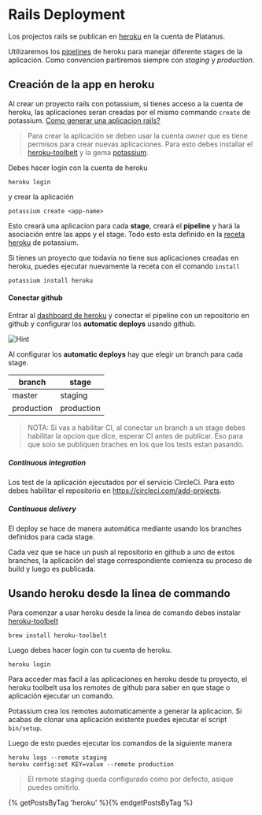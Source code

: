 # Rails Deployment

Los projectos rails se publican en [heroku][heroku-dashboard] en la cuenta de Platanus.

Utilizaremos los [pipelines][heroku-pipelines] de heroku para manejar diferente stages de la aplicación. Como convencion partiremos siempre con *staging* y *production*.

## Creación de la app en heroku

Al crear un proyecto rails con potassium, si tienes acceso a la cuenta de heroku, las aplicaciones seran creadas por el mismo commando `create` de potassium.
[Como generar una aplicacion rails?](../code/rails.md)

> Para crear la aplicación se deben usar la cuenta *owner* que es tiene permisos para crear nuevas aplicaciones. Para esto debes installar el [heroku-toolbelt][] y la gema [potassium][].

Debes hacer login con la cuenta de heroku

    heroku login

y crear la aplicación

    potassium create <app-name>

Esto creará una aplicacion para cada **stage**, creará el **pipeline** y hará la asociación entre las apps y el stage. Todo esto esta definido en la [receta heroku][heroku-recipe] de potassium.

Si tienes un proyecto que todavia no tiene sus aplicaciones creadas en heroku, puedes ejecutar nuevamente la receta con el comando `install`

    potassium install heroku

#### Conectar github

Entrar al [dashboard de heroku][heroku-dashboard] y conectar el pipeline con un repositorio en github y configurar los **automatic deploys** usando github.

![Hint](https://cloud.githubusercontent.com/assets/313750/13019759/fa86c8ca-d1af-11e5-8869-cd2efb5513fa.png)

Al configurar los **automatic deploys** hay que elegir un branch para cada stage.

| branch     | stage      |
| ---------- | ---------- |
| master     | staging    |
| production | production |

> NOTA: Si vas a habilitar CI, al conectar un branch a un stage debes habilitar
la opcion que dice, esperar CI antes de publicar. Eso para que solo se publiquen
braches en los que los tests estan pasando.

##### Continuous integration

Los test de la aplicación ejecutados por el servicio CircleCi. Para esto debes habilitar el repositorio en https://circleci.com/add-projects.

##### Continuous delivery

El deploy se hace de manera automática mediante usando los branches definidos para cada stage.

Cada vez que se hace un push al repositorio en github a uno de estos branches, la aplicación del stage correspondiente comienza su proceso de build y luego es publicada.

## Usando heroku desde la linea de commando

Para comenzar a usar heroku desde la linea de comando debes instalar [heroku-toolbelt][]

    brew install heroku-toolbelt

Luego debes hacer login con tu cuenta de heroku.

    heroku login

Para acceder mas facil a las aplicaciones en heroku desde tu proyecto, el heroku toolbelt usa los remotes de github para saber en que stage o aplicación ejecutar un comando.

Potassium crea los remotes automaticamente a generar la aplicacion. Si acabas de clonar una aplicación existente puedes ejecutar el script `bin/setup`.

Luego de esto puedes ejecutar los comandos de la siguiente manera

    heroku logs --remote staging
    heroku config:set KEY=value --remote production

> El remote staging queda configurado como por defecto, asique puedes omitirlo.

{% getPostsByTag 'heroku' %}{% endgetPostsByTag %}

[heroku-dashboard]: https://dashboard.heroku.com
[heroku-pipelines]: https://devcenter.heroku.com/articles/pipelines
[heroku-toolbelt]: https://toolbelt.heroku.com/
[heroku-recipe]: https://github.com/platanus/potassium/blob/master/lib/potassium/recipes/heroku.rb
[potassium]: https://github.com/platanus/potassium
